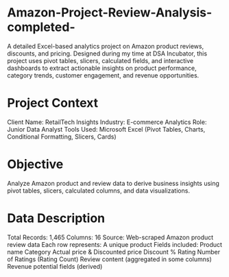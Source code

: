 # Amazon-Project-Review-Analysis-completed-


A detailed Excel-based analytics project on Amazon product reviews, discounts, and pricing. Designed during my time at DSA Incubator, this project uses pivot tables, slicers, calculated fields, and interactive dashboards to extract actionable insights on product performance, category trends, customer engagement, and revenue opportunities.

# Project Context

Client Name: RetailTech Insights
Industry: E-commerce Analytics
Role: Junior Data Analyst
Tools Used: Microsoft Excel (Pivot Tables, Charts, Conditional Formatting, Slicers, Cards)

# Objective 

Analyze Amazon product and review data to derive business insights using pivot tables, slicers, calculated columns, and data visualizations.

# Data Description

Total Records: 1,465
Columns: 16
Source: Web-scraped Amazon product review data
Each row represents: A unique product
Fields included:
Product name
Category
Actual price & Discounted price
Discount %
Rating
Number of Ratings (Rating Count)
Review content (aggregated in some columns)
Revenue potential fields (derived)
